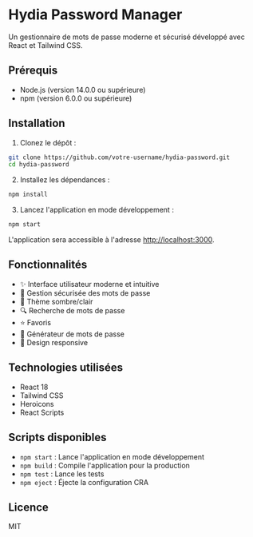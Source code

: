# Hydia Password Manager

Un gestionnaire de mots de passe moderne et sécurisé développé avec React et Tailwind CSS.

## Prérequis

- Node.js (version 14.0.0 ou supérieure)
- npm (version 6.0.0 ou supérieure)

## Installation

1. Clonez le dépôt :
```bash
git clone https://github.com/votre-username/hydia-password.git
cd hydia-password
```

2. Installez les dépendances :
```bash
npm install
```

3. Lancez l'application en mode développement :
```bash
npm start
```

L'application sera accessible à l'adresse [http://localhost:3000](http://localhost:3000).

## Fonctionnalités

- ✨ Interface utilisateur moderne et intuitive
- 🔐 Gestion sécurisée des mots de passe
- 🎨 Thème sombre/clair
- 🔍 Recherche de mots de passe
- ⭐ Favoris
- 🔄 Générateur de mots de passe
- 📱 Design responsive

## Technologies utilisées

- React 18
- Tailwind CSS
- Heroicons
- React Scripts

## Scripts disponibles

- `npm start` : Lance l'application en mode développement
- `npm build` : Compile l'application pour la production
- `npm test` : Lance les tests
- `npm eject` : Éjecte la configuration CRA

## Licence

MIT
